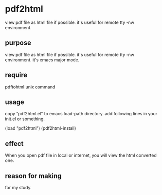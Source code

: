 # pdf2html
view pdf file as html file if possible. it's useful for remote tty -nw environment. 
## purpose
 view pdf file as html file if possible.
 it's useful for remote tty -nw environment.
 it's emacs major mode.

## require
 pdftohtml unix command
 
## usage
 copy "pdf2html.el" to emacs load-path directory.
 add following lines in your init.el or something.

  (load "pdf2html")
  (pdf2html-install)

## effect
 When you open pdf file in local or internet,
 you will view the html converted one.

## reason for making
 for my study.
